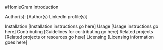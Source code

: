 #HomieGram
Introduction




Author(s): [Author(s) LinkedIn profile(s)]

Installation
[Installation instructions go here]
Usage
[Usage instructions go here]
Contributing
[Guidelines for contributing go here]
Related projects
[Related projects or resources go here]
Licensing
[Licensing information goes here]


